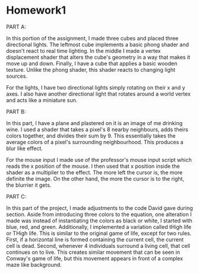 # Homework1
PART A:

In this portion of the assignment, I made three cubes and placed three directional lights. The leftmost cube implements a basic phong shader and doesn't react to real time lighting. In the middle I made a vertex displacement shader that alters the cube's geometry in a way that makes it move up and down. Finally, I have a cube that applies a basic wooden texture. Unlike the phong shader, this shader reacts to changing light sources. 

For the lights, I have two directional lights simply rotating on their x and y axes. I also have another directional light that rotates around a world vertex and acts like a miniature sun. 


PART B:

In this part, I have a plane and plastered on it is an image of me drinking wine. I used a shader that takes a pixel's 8 nearby neighbours, adds theirs colors together, and divides their sum by 9. This essentially takes the average colors of a pixel's surrounding neighbourhood. This produces a blur like effect. 

For the mouse input I made use of the professor's mouse input script which reads the x position of the mouse. I then used that x position inside the shader as a multiplier to the effect. The more left the cursor is, the more definite the image. On the other hand, the more the cursor is to the right, the blurrier it gets.

PART C:

In this part of the project, I made adjustments to the code David gave during section. Aside from introducing three colors to the equation, one alteration I made was instead of instantiating the colors as black or white, I started with blue, red, and green. Additionally, I implemented a variation called tHigh life or THigh life. This is similar to the original game of life, except for two rules. First, if a horizontal line is formed containing the current cell, the current cell is dead. Second, whenever 4 individuals surround a living cell, that cell continues on to live. This creates similar movement that can be seen in Conway's game of life, but this movement appears in front of a complex maze like background. 